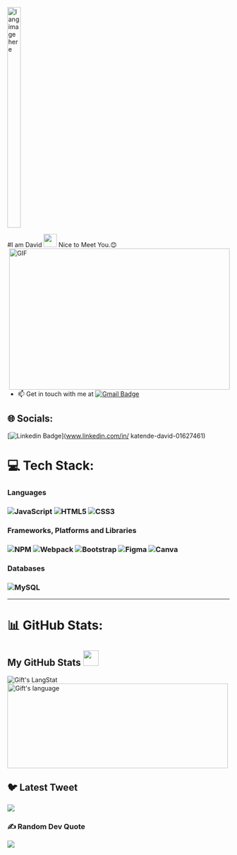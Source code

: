 <p align="left"><img width="30px" src="https://github.com/alansmathew/alansmathew/raw/master/lang.gif" alt="lang image here" height="500px" /></p>
    
#I am David <img src="https://media.giphy.com/media/hvRJCLFzcasrR4ia7z/giphy.gif" width="30px"> Nice to Meet You.:blush:
<img align="right" alt="GIF" src="./code.gif" width="500" height="320" />
```javascript
const me = {
    pronouns: "He" | "Him",
    workingon:Web development at **Microverse**,
    askMeAbout: ["web dev", "tech", "app dev","Christianity"],          
    },
    architecture: ["Serverless Architecture", "Progressive web applications", "Single page applications"],
    currentFocus: "Responsive Web Solutions",
    funFact: "There are two ways to write error-free programs; only the third one works"
};
```

- 📫 Get in touch with me at [![Gmail Badge](https://img.shields.io/badge/-katended@gmail.com-c14438?style=flat-square&logo=Gmail&logoColor=white&link=mailto:katended@gmail.com)](mailto:katended@gmail.com)

## 🌐 Socials:
[![Linkedin Badge](https://img.shields.io/badge/-anirudhemmadi-blue?style=flat-square&logo=Linkedin&logoColor=white&link=https://www.linkedin.com/in/katende-david-01627461/)](www.linkedin.com/in/
katende-david-01627461)

# 💻 Tech Stack:

<h3>Languages<h3>
  
![JavaScript](https://img.shields.io/badge/-JavaScript-black?style=flat-square&logo=javascript)
![HTML5](https://img.shields.io/badge/-HTML5-E34F26?style=flat-square&logo=html5&logoColor=white)
![CSS3](https://img.shields.io/badge/-CSS3-1572B6?style=flat-square&logo=css3)

<h3>Frameworks, Platforms and Libraries<h3>
   
![NPM](https://img.shields.io/badge/NPM-%23000000.svg?style=for-the-badge&logo=npm&logoColor=white) 
![Webpack](https://img.shields.io/badge/heroku-%23430098.svg?style=for-the-badge&logo=heroku&logoColor=white)
![Bootstrap](https://img.shields.io/badge/-Bootstrap-563D7C?style=flat-square&logo=bootstrap)
![Figma](https://img.shields.io/badge/figma-%23F24E1E.svg?style=for-the-badge&logo=figma&logoColor=white)
![Canva](https://img.shields.io/badge/Canva-%2300C4CC.svg?style=for-the-badge&logo=Canva&logoColor=white)
  
<h3>Databases<h3>

![MySQL](https://img.shields.io/badge/-MySQL-black?style=flat-square&logo=mysql)

<hr>
   
# 📊 GitHub Stats:

 ##  My GitHub Stats <img src = "https://i.pinimg.com/originals/65/c4/f4/65c4f452571be1261e9c623f7da488ac.gif" width = 35px> 
 
 <div>
   <img align="center" src="https://github-readme-streak-stats.herokuapp.com/?user=Katended" alt="Gift's LangStat" />
  <img align="center" src="https://github-readme-stats.vercel.app/api/top-langs?username=Katended&langs_count=10&show_icons=true&locale=en&layout=compact&theme=light" alt="Gift's language" height="192px"  width="500px"/>
</div>
    
   ## 🐦 Latest Tweet
[![](https://gtce.itsvg.in/api?username=Katended)](https://github.com/VishwaGauravIn/github-twitter-card-embed)

### ✍️ Random Dev Quote
![](https://quotes-github-readme.vercel.app/api?type=horizontal&theme=radical)
   
<!--
**Katended/Katended** is a ✨ _special_ ✨ repository because its `README.md` (this file) appears on your GitHub profile.

Here are some ideas to get you started:

- 🔭 I’m currently working on ...
- 🌱 I’m currently learning ...
- 👯 I’m looking to collaborate on ...
- 🤔 I’m looking for help with ...
- 💬 Ask me about ...
- 📫 How to reach me: ...
- 😄 Pronouns: ...
- ⚡ Fun fact: ...
-->
